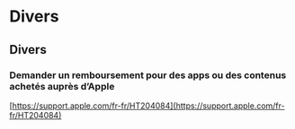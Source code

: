 # Divers

## Divers

### Demander un remboursement pour des apps ou des contenus achetés auprès d’Apple

[https://support.apple.com/fr-fr/HT204084](https://support.apple.com/fr-fr/HT204084)
